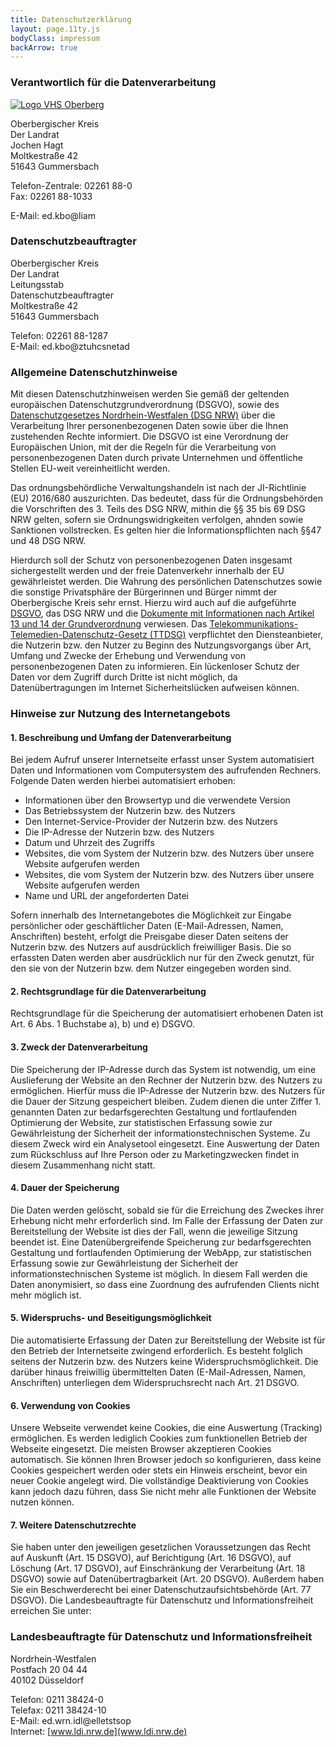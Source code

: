 ```yaml
---
title: Datenschutzerklärung
layout: page.11ty.js
bodyClass: impressum
backArrow: true
---
```

### Verantwortlich für die Datenverarbeitung

<a href="https://www.obk.de"><img src="/assets/images/logos-partner/obk_landrat_web.jpg" alt="Logo VHS Oberberg"></a>

Oberbergischer Kreis  
Der Landrat  
Jochen Hagt  
Moltkestraße 42  
51643 Gummersbach  

Telefon-Zentrale: 02261 88-0 <br>
Fax: 02261 88-1033  

E-Mail: <a data-js-to="mail" data-js-domain="obk.de" class="is-rev">ed.kb<!--check-->o@l<!--check-->iam</a>
 
### Datenschutzbeauftragter

Oberbergischer Kreis  
Der Landrat  
Leitungsstab  
Datenschutzbeauftragter  
Moltkestraße 42  
51643 Gummersbach  

Telefon: 02261 88-1287  
E-Mail: <a data-js-to="datenschutz" data-js-domain="obk.de" class="is-rev">ed.kb<!--check-->o@zt<!--check-->uhcsnetad</a>
 
### Allgemeine Datenschutzhinweise

Mit diesen Datenschutzhinweisen werden Sie gemäß der geltenden europäischen Datenschutzgrundverordnung (DSGVO), sowie des <a href="https://recht.nrw.de/lmi/owa/br_text_anzeigen?v_id=3520071121100436275">Datenschutzgesetzes Nordrhein-Westfalen (DSG NRW)</a> über die Verarbeitung Ihrer personenbezogenen Daten sowie über die Ihnen zustehenden Rechte informiert.
Die DSGVO ist eine Verordnung der Europäischen Union, mit der die Regeln für die Verarbeitung von personenbezogenen Daten durch private Unternehmen und öffentliche Stellen EU-weit vereinheitlicht werden.

Das ordnungsbehördliche Verwaltungshandeln ist nach der JI-Richtlinie (EU) 2016/680 auszurichten. Das bedeutet, dass für die Ordnungsbehörden die Vorschriften des 3. Teils des DSG NRW, mithin die §§ 35 bis 69 DSG NRW gelten, sofern sie Ordnungswidrigkeiten verfolgen, ahnden sowie Sanktionen vollstrecken. Es gelten hier die Informationspflichten nach §§47 und 48 DSG NRW.

Hierdurch soll der Schutz von personenbezogenen Daten insgesamt sichergestellt werden und der freie Datenverkehr innerhalb der EU gewährleistet werden.
Die Wahrung des persönlichen Datenschutzes sowie die sonstige Privatsphäre der Bürgerinnen und Bürger nimmt der Oberbergische Kreis sehr ernst. Hierzu wird auch auf die aufgeführte [DSGVO](https://www.bfdi.bund.de/DE/Service/Publikationen/Broschueren/broschueren_node.html), das DSG NRW und die [Dokumente mit Informationen nach Artikel 13 und 14 der Grundverordnung](https://www.obk.de/cms200/impressum/daten/dsgvo/) verwiesen.
Das [Telekommunikations-Telemedien-Datenschutz-Gesetz (TTDSG)](https://www.gesetze-im-internet.de/ttdsg/) verpflichtet den Diensteanbieter, die Nutzerin bzw. den Nutzer zu Beginn des Nutzungsvorgangs über Art, Umfang und Zwecke der Erhebung und Verwendung von personenbezogenen Daten zu informieren.
Ein lückenloser Schutz der Daten vor dem Zugriff durch Dritte ist nicht möglich, da Datenübertragungen im Internet Sicherheitslücken aufweisen können.
 
### Hinweise zur Nutzung des Internetangebots
#### 1. Beschreibung und Umfang der Datenverarbeitung
Bei jedem Aufruf unserer Internetseite erfasst unser System automatisiert Daten und Informationen vom Computersystem des aufrufenden Rechners.
Folgende Daten werden hierbei automatisiert erhoben:
-	Informationen über den Browsertyp und die verwendete Version
-	Das Betriebssystem der Nutzerin bzw. des Nutzers
-	Den Internet-Service-Provider der Nutzerin bzw. des Nutzers
-	Die IP-Adresse der Nutzerin bzw. des Nutzers
-	Datum und Uhrzeit des Zugriffs
-	Websites, die vom System der Nutzerin bzw. des Nutzers über unsere Website aufgerufen werden
-	Websites, die vom System der Nutzerin bzw. des Nutzers über unsere Website aufgerufen werden
-	Name und URL der angeforderten Datei

Sofern innerhalb des Internetangebotes die Möglichkeit zur Eingabe persönlicher oder geschäftlicher Daten (E-Mail-Adressen, Namen, Anschriften) besteht, erfolgt die Preisgabe dieser Daten seitens der Nutzerin bzw. des Nutzers auf ausdrücklich freiwilliger Basis. Die so erfassten Daten werden aber ausdrücklich nur für den Zweck genutzt, für den sie von der Nutzerin bzw. dem Nutzer eingegeben worden sind.
 
#### 2. Rechtsgrundlage für die Datenverarbeitung
Rechtsgrundlage für die Speicherung der automatisiert erhobenen Daten ist Art. 6 Abs. 1 Buchstabe a), b) und e) DSGVO.
 
#### 3. Zweck der Datenverarbeitung
Die Speicherung der IP-Adresse durch das System ist notwendig, um eine Auslieferung der Website an den Rechner der Nutzerin bzw. des Nutzers zu ermöglichen. Hierfür muss die IP-Adresse der Nutzerin bzw. des Nutzers für die Dauer der Sitzung gespeichert bleiben.
Zudem dienen die unter Ziffer 1. genannten Daten zur bedarfsgerechten Gestaltung und fortlaufenden Optimierung der Website, zur statistischen Erfassung sowie zur Gewährleistung der Sicherheit der informationstechnischen Systeme. Zu diesem Zweck wird ein Analysetool eingesetzt. Eine Auswertung der Daten zum Rückschluss auf Ihre Person oder zu Marketingzwecken findet in diesem Zusammenhang nicht statt.
 
#### 4. Dauer der Speicherung
Die Daten werden gelöscht, sobald sie für die Erreichung des Zweckes ihrer Erhebung nicht mehr erforderlich sind.
Im Falle der Erfassung der Daten zur Bereitstellung der Website ist dies der Fall, wenn die jeweilige Sitzung beendet ist.
Eine Datenübergreifende Speicherung zur bedarfsgerechten Gestaltung und fortlaufenden Optimierung der WebApp, zur statistischen Erfassung sowie zur Gewährleistung der Sicherheit der informationstechnischen Systeme ist möglich. In diesem Fall werden die Daten anonymisiert, so dass eine Zuordnung des aufrufenden Clients nicht mehr möglich ist.
 
#### 5. Widerspruchs- und Beseitigungsmöglichkeit
Die automatisierte Erfassung der Daten zur Bereitstellung der Website ist für den Betrieb der Internetseite zwingend erforderlich. Es besteht folglich seitens der Nutzerin bzw. des Nutzers keine Widerspruchsmöglichkeit.
Die darüber hinaus freiwillig übermittelten Daten (E-Mail-Adressen, Namen, Anschriften) unterliegen dem Widerspruchsrecht nach Art. 21 DSGVO.
 
#### 6. Verwendung von Cookies
Unsere Webseite verwendet keine Cookies, die eine Auswertung (Tracking) ermöglichen.
Es werden lediglich Cookies zum funktionellen Betrieb der Webseite eingesetzt.
Die meisten Browser akzeptieren Cookies automatisch. Sie können Ihren Browser jedoch so konfigurieren, dass keine Cookies gespeichert werden oder stets ein Hinweis erscheint, bevor ein neuer Cookie angelegt wird. Die vollständige Deaktivierung von Cookies kann jedoch dazu führen, dass Sie nicht mehr alle Funktionen der Website nutzen können.
 
#### 7. Weitere Datenschutzrechte
Sie haben unter den jeweiligen gesetzlichen Voraussetzungen das Recht auf Auskunft (Art. 15 DSGVO), auf Berichtigung (Art. 16 DSGVO), auf Löschung (Art. 17 DSGVO), auf Einschränkung der Verarbeitung (Art. 18 DSGVO) sowie auf Datenübertragbarkeit (Art. 20 DSGVO). Außerdem haben Sie ein Beschwerderecht bei einer Datenschutzaufsichtsbehörde (Art. 77 DSGVO).
Die Landesbeauftragte für Datenschutz und Informationsfreiheit erreichen Sie unter:
 
### Landesbeauftragte für Datenschutz und Informationsfreiheit
Nordrhein-Westfalen  
Postfach 20 04 44  
40102 Düsseldorf  

Telefon: 0211 38424-0  
Telefax: 0211 38424-10  
E-Mail: <a data-js-to="poststelle" data-js-domain="ldi.nrw.de" class="is-rev">ed<!--check-->.wrn.<!--check-->idl@ellet<!--check-->stsop</a>  
Internet: [www.ldi.nrw.de](www.ldi.nrw.de)
 




